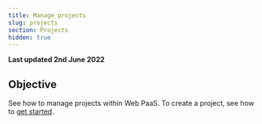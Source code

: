 ```yaml
---
title: Manage projects
slug: projects
section: Projects
hidden: true
---
```


**Last updated 2nd June 2022**



## Objective  

See how to manage projects within Web PaaS.
To create a project, see how to [get started](../gettingstarted/_index.md).
